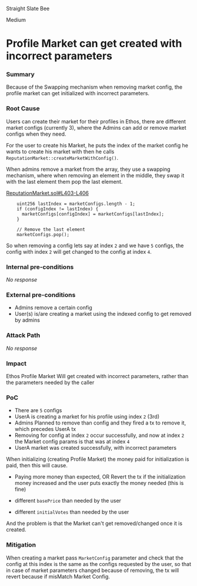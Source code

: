 Straight Slate Bee

Medium

# Profile Market can get created with incorrect parameters

### Summary

Because of the Swapping mechanism when removing market config, the profile market can get initialized with incorrect parameters.

### Root Cause

Users can create their market for their profiles in Ethos, there are different market configs (currently 3), where the Admins can add or remove market configs when they need.

For the user to create his Market, he puts the index of the market config he wants to create his market with then he calls `ReputationMarket::createMarketWithConfig()`.

When admins remove a market from the array, they use a swapping mechanism, where when removing an element in the middle, they swap it with the last element them pop the last element.

[ReputationMarket.sol#L403-L406](https://github.com/sherlock-audit/2024-11-ethos-network-ii/blob/main/ethos/packages/contracts/contracts/ReputationMarket.sol#L403-L406)
```solidity
    uint256 lastIndex = marketConfigs.length - 1;
    if (configIndex != lastIndex) {
      marketConfigs[configIndex] = marketConfigs[lastIndex];
    }

    // Remove the last element
    marketConfigs.pop();
```

So when removing a config lets say at index `2` and we have `5` configs, the config with index `2` will get changed to the config at index `4`.


### Internal pre-conditions

_No response_

### External pre-conditions

- Admins remove a certain config
- User(s) is/are creating a market using the indexed config to get removed by admins

### Attack Path

_No response_

### Impact

Ethos Profile Market Will get created with incorrect parameters, rather than the parameters needed by the caller


### PoC

- There are `5` configs
- UserA is creating a market for his profile using index `2` (3rd)
- Admins Planned to remove than config and they fired a tx to remove it, which precedes UserA tx
- Removing for config at index `2` occur successfully, and now at index `2` the Market config params is that was at index `4`
- UserA market was created successfully, with incorrect parameters

When initializing (creating Profile Market) the money paid for initialization is paid, then this will cause.

- Paying more money than expected, OR Revert the tx if the initialization money increased and the user puts exactly the money needed  (this is fine)

- different `basePrice` than needed by the user
- different `initialVotes` than needed by the user

And the problem is that the Market can't get removed/changed once it is created.

### Mitigation

When creating a market pass `MarketConfig` parameter and check that the config at this index is the same as the configs requested by the user, so that in case of market parameters changed because of removing, the tx will revert because if misMatch Market Config.